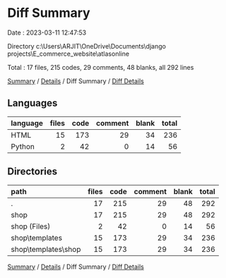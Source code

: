 # Diff Summary

Date : 2023-03-11 12:47:53

Directory c:\\Users\\ARJIT\\OneDrive\\Documents\\django projects\\E_commerce_website\\atlasonline

Total : 17 files,  215 codes, 29 comments, 48 blanks, all 292 lines

[Summary](results.md) / [Details](details.md) / Diff Summary / [Diff Details](diff-details.md)

## Languages
| language | files | code | comment | blank | total |
| :--- | ---: | ---: | ---: | ---: | ---: |
| HTML | 15 | 173 | 29 | 34 | 236 |
| Python | 2 | 42 | 0 | 14 | 56 |

## Directories
| path | files | code | comment | blank | total |
| :--- | ---: | ---: | ---: | ---: | ---: |
| . | 17 | 215 | 29 | 48 | 292 |
| shop | 17 | 215 | 29 | 48 | 292 |
| shop (Files) | 2 | 42 | 0 | 14 | 56 |
| shop\\templates | 15 | 173 | 29 | 34 | 236 |
| shop\\templates\\shop | 15 | 173 | 29 | 34 | 236 |

[Summary](results.md) / [Details](details.md) / Diff Summary / [Diff Details](diff-details.md)